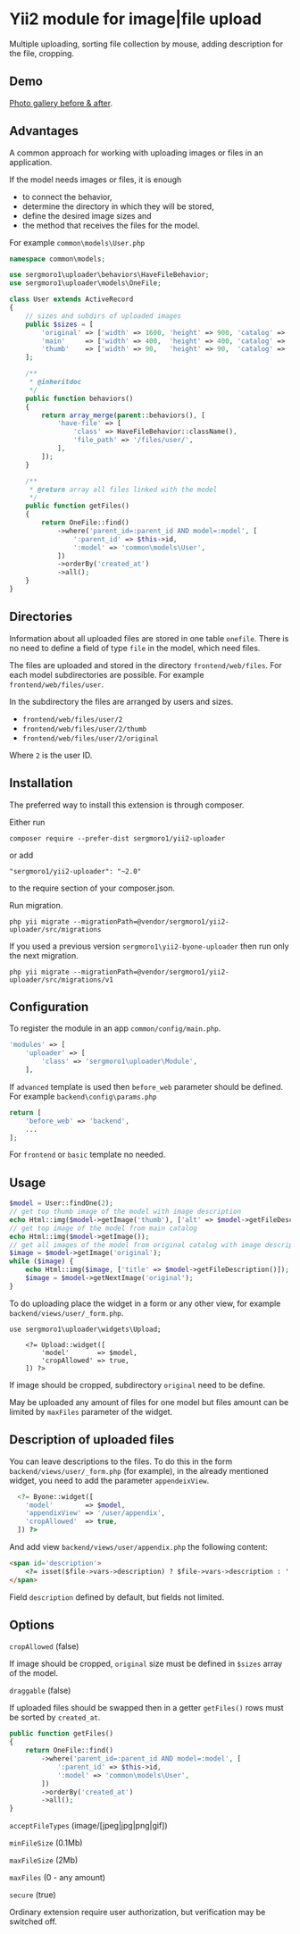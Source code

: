 Yii2 module for image|file upload
=================================

Multiple uploading, sorting file collection by mouse, adding description for the file, cropping.

Demo
----

[Photo gallery before & after](http://sample.vorst.ru/stout/index "Images that were made before and after some period").

Advantages
----------

A common approach for working with uploading images or files in an application.

If the model needs images or files, it is enough

* to connect the behavior, 
* determine the directory in which they will be stored, 
* define the desired image sizes and 
* the method that receives the files for the model.

For example `common\models\User.php`

```php
namespace common\models;

use sergmoro1\uploader\behaviors\HaveFileBehavior;
use sergmoro1\uploader\models\OneFile;

class User extends ActiveRecord
{
    // sizes and subdirs of uploaded images
	public $sizes = [
		'original' => ['width' => 1600, 'height' => 900, 'catalog' => 'original'],
		'main'     => ['width' => 400,  'height' => 400, 'catalog' => ''],
		'thumb'    => ['width' => 90,   'height' => 90,  'catalog' => 'thumb'],
	];

    /**
     * @inheritdoc
     */
	public function behaviors()
	{
        return array_merge(parent::behaviors(), [
			'have-file' => [
				'class' => HaveFileBehavior::className(),
				'file_path' => '/files/user/',
			],
        ]);
	}

    /**
     * @return array all files linked with the model
     */
	public function getFiles()
	{
        return OneFile::find()
            ->where('parent_id=:parent_id AND model=:model', [
				':parent_id' => $this->id,
				':model' => 'common\models\User',
			])
			->orderBy('created_at')
            ->all();
	}
}
```

Directories
-----------

Information about all uploaded files are stored in one table `onefile`. 
There is no need to define a field of type `file` in the model, which need files.

The files are uploaded and stored in the directory `frontend/web/files`. 
For each model subdirectories are possible. For example `frontend/web/files/user`.
 
In the subdirectory the files are arranged by users and sizes.

* `frontend/web/files/user/2`
* `frontend/web/files/user/2/thumb`
* `frontend/web/files/user/2/original`

Where `2` is the user ID.

Installation
------------

The preferred way to install this extension is through composer.

Either run

`composer require --prefer-dist sergmoro1/yii2-uploader`

or add

`"sergmoro1/yii2-uploader": "~2.0"`

to the require section of your composer.json.

Run migration.

`php yii migrate --migrationPath=@vendor/sergmoro1/yii2-uploader/src/migrations`

If you used a previous version `sergmoro1\yii2-byone-uploader` then run only the next migration. 

`php yii migrate --migrationPath=@vendor/sergmoro1/yii2-uploader/src/migrations/v1`

Configuration
-------------

To register the module in an app `common/config/main.php`.

```php
'modules' => [
    'uploader' => [
        'class' => 'sergmoro1\uploader\Module',
    ],
```

If `advanced` template is used then `before_web` parameter should be defined. For example `backend\config\params.php`

```php
return [
    'before_web' => 'backend',
    ...
];
```

For `frontend` or `basic` template no needed.

Usage
-----

```php
$model = User::findOne(2);
// get top thumb image of the model with image description
echo Html::img($model->getImage('thumb'), ['alt' => $model->getFileDescription()) ]);
// get top image of the model from main catalog
echo Html::img($model->getImage());
// get all images of the model from original catalog with image description
$image = $model->getImage('original');
while ($image) {
    echo Html::img($image, ['title' => $model->getFileDescription()]);
    $image = $model->getNextImage('original');
}
```

To do uploading place the widget in a form or any other view, for example `backend/views/user/_form.php`.

```
use sergmoro1\uploader\widgets\Upload;

    <?= Upload::widget([
        'model'       => $model,
        'cropAllowed' => true,
    ]) ?>
```

If image should be cropped, subdirectory `original` need to be define.

May be uploaded any amount of files for one model but files amount can be limited by `maxFiles` parameter of the widget.

Description of uploaded files
-----------------------------

You can leave descriptions to the files. To do this in the form `backend/views/user/_form.php` (for example),
in the already mentioned widget, you need to add the parameter `appendeixView`.

```php
  <?= Byone::widget([
    'model'        => $model,
    'appendixView' => '/user/appendix',
    'cropAllowed'  => true,
  ]) ?>
```

And add view `backend/views/user/appendix.php`
the following content:

```html
<span id='description'>
    <?= isset($file->vars->description) ? $file->vars->description : ''; ?>
</span>
```

Field `description` defined by default, but fields not limited.

Options
-------

`cropAllowed` (false)

If image should be cropped, `original` size must be defined in `$sizes` array of the model.

`draggable` (false)

If uploaded files should be swapped then in a getter `getFiles()` rows must be sorted by `created_at`. 

```php
public function getFiles()
{
    return OneFile::find()
        ->where('parent_id=:parent_id AND model=:model', [
            ':parent_id' => $this->id,
            ':model' => 'common\models\User',
        ])
        ->orderBy('created_at')
        ->all();
}
```

`acceptFileTypes` (image/[jpeg|jpg|png|gif])

`minFileSize` (0.1Mb)

`maxFileSize` (2Mb)

`maxFiles` (0 - any amount)

`secure` (true)

Ordinary extension require user authorization, but verification may be switched off.
